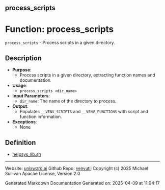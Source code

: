 ## process_scripts
# Function: process_scripts
 `process_scripts` - Process scripts in a given directory.
## Description
- **Purpose**:
  - Process scripts in a given directory, extracting function names and documentation.
- **Usage**: 
  - `process_scripts <dir_name>`
- **Input Parameters**: 
  - `dir_name`: The name of the directory to process.
- **Output**: 
  - Populates `__VENV_SCRIPTS` and `__VENV_FUNCTIONS` with script and function information.
- **Exceptions**: 
  - None

## Definition 

* [helpsys_lib.sh](../helpsys_lib_sh.md)
---

Website: [unixwzrd.ai](https://unixwzrd.ai)
Github Repo: [venvutil](https://github.com/unixwzrd/venvutil)
Copyright (c) 2025 Michael Sullivan
Apache License, Version 2.0

Generated Markdown Documentation
Generated on: 2025-04-09 at 11:04:17
